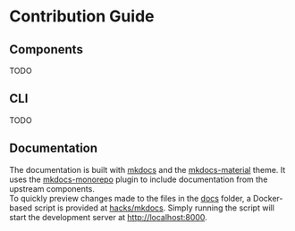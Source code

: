 # Contribution Guide

## Components

TODO

## CLI

TODO

## Documentation

The documentation is built with [mkdocs] and the [mkdocs-material] theme. It uses the [mkdocs-monorepo] plugin to include
documentation from the upstream components.  
To quickly preview changes made to the files in the [docs](./docs) folder, a Docker-based script
is provided at [hacks/mkdocs](./hacks/mkdocs). Simply running the script will start the development
server at [http://localhost:8000](http://localhost:8000).

[mkdocs]: https://mkdocs.org
[mkdocs-material]: https://squidfunk.github.io/mkdocs-material
[mkdocs-monorepo]: https://backstage.github.io/mkdocs-monorepo-plugin
